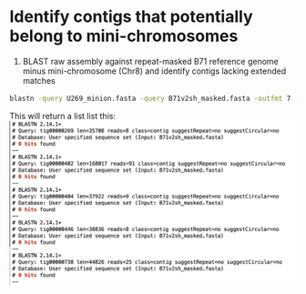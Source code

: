 # Identify contigs that potentially belong to mini-chromosomes
1. BLAST raw assembly against repeat-masked B71 reference genome minus mini-chromosome (Chr8) and identify contigs lacking extended matches
```bash
blastn -query U269_minion.fasta -query B71v2sh_masked.fasta -outfmt 7 -task dc-megablast -min_raw_gapped_score 40000 | grep ' 0 hits' -B 3
```
This will return a list list this:
![BLASToutput.png](/data/BLASToutput.png)
